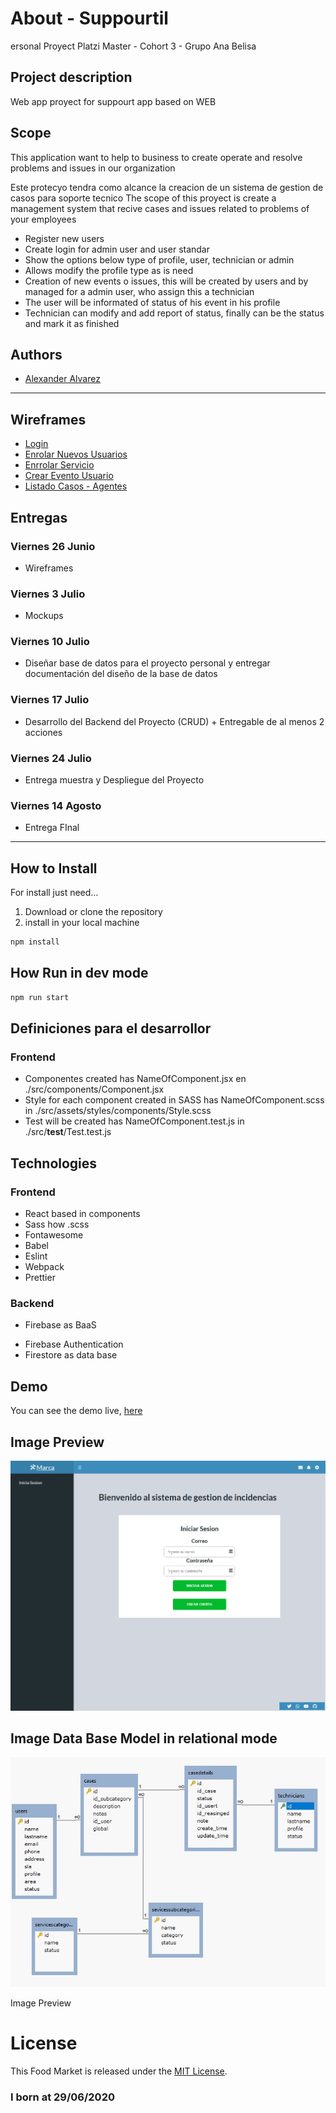 
# About - Suppourtil

 ersonal Proyect Platzi Master - Cohort 3 - Grupo Ana Belisa

## Project description

Web app proyect for suppourt app based on WEB

## Scope

This application want to help to business to create operate and resolve problems and issues in our organization

Este protecyo tendra como alcance la creacion de un sistema de gestion de casos para soporte tecnico
The scope of this proyect is create a management system that recive cases and issues related to problems of your employees

- Register new users
- Create login for admin user and user standar
- Show the options below type of profile, user, technician or admin
- Allows modify the profile type as is need
- Creation of new events o issues, this will be created by users and by managed for a admin user, who assign this a technician
- The user will be informated of status of his event in his profile
- Technician can modify and add report of status, finally can be the status and mark it as finished

## Authors

- [Alexander Alvarez](https://github.com/AlexanderAlvarez9)

---

## Wireframes

- [Login](https://docs.google.com/drawings/d/1C5p-O7dgvajtuP4iEs6gqUMlV4xsQa3-owzjTcNc8S4/edit)
- [Enrolar Nuevos Usuarios](https://docs.google.com/drawings/d/15ZLCanCcz9_doBW3zIYOb6zLJs4AWDXqvgP1TbFXxPU/edit)
- [Enrrolar Servicio](https://docs.google.com/drawings/d/11ic77P5cxew2Qw3OwEaUo-4SVGkpZ-i_5LfpIQ04xZk/edit)
- [Crear Evento Usuario](https://docs.google.com/drawings/d/1IoPNlx51YLBDSTdgetv1h_oMDPS-2GVbRfY_XkcOzJ8/edit)
- [Listado Casos - Agentes](https://docs.google.com/drawings/d/1HhM1ZzabrWv3KKZjjAhaNPNixjgbwXobqCMsRtqTuTc/edit)

## Entregas

### Viernes 26 Junio

- Wireframes

### Viernes 3 Julio

- Mockups

### Viernes 10 Julio

- Diseñar base de datos para el proyecto personal y entregar documentación del diseño de la base de datos

### Viernes 17 Julio

- Desarrollo del Backend del Proyecto (CRUD) + Entregable de al menos 2 acciones

### Viernes 24 Julio

- Entrega muestra y Despliegue del Proyecto

### Viernes 14 Agosto

- Entrega FInal

---

## How to Install

For install just need…

1. Download or clone the repository
2. install in your local machine

```jsx
npm install
```

## How Run in dev mode
```jsx
npm run start
```


## Definiciones para el desarrollor

### Frontend

- Componentes created has NameOfComponent.jsx en ./src/components/Component.jsx
- Style for each component created in SASS has NameOfComponent.scss in ./src/assets/styles/components/Style.scss
- Test will be created has NameOfComponent.test.js in ./src/__test__/Test.test.js

## Technologies

### Frontend
- React based in components
- Sass how .scss
- Fontawesome
- Babel
- Eslint
- Webpack
- Prettier

### Backend
- Firebase as BaaS
* Firebase Authentication
* Firestore as data base

## Demo

You can see the demo live, [here](https://alexanderalvarez9.github.io/Itil-Support/)

## Image Preview

![preview.png](preview.png)

## Image Data Base Model in relational mode

![preview.png](ModeloDB.png)

Image Preview

# License

This Food Market is released under the [MIT License](https://opensource.org/licenses/MIT).

### I born at 29/06/2020